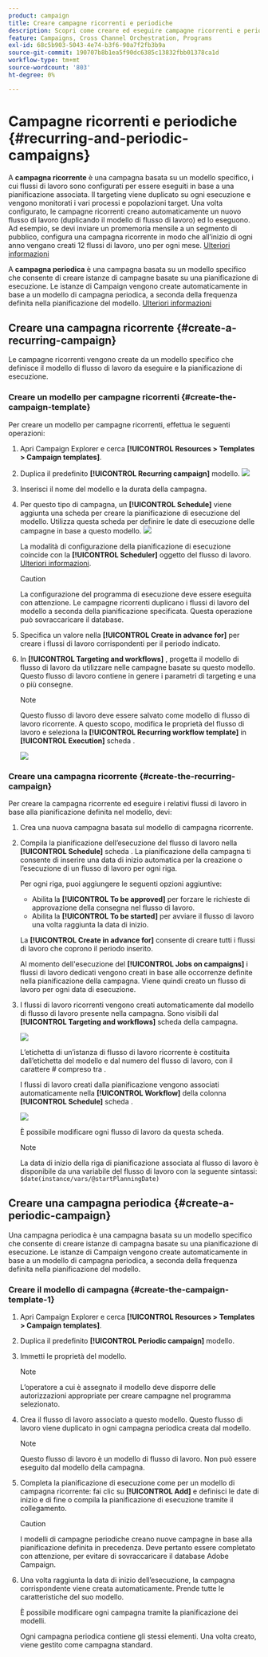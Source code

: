 ```yaml
---
product: campaign
title: Creare campagne ricorrenti e periodiche
description: Scopri come creare ed eseguire campagne ricorrenti e periodiche
feature: Campaigns, Cross Channel Orchestration, Programs
exl-id: 68c5b903-5043-4e74-b3f6-90a7f2fb3b9a
source-git-commit: 190707b8b1ea5f90dc6385c13832fbb01378ca1d
workflow-type: tm+mt
source-wordcount: '803'
ht-degree: 0%

---
```


# Campagne ricorrenti e periodiche {#recurring-and-periodic-campaigns}

A **campagna ricorrente** è una campagna basata su un modello specifico, i cui flussi di lavoro sono configurati per essere eseguiti in base a una pianificazione associata. Il targeting viene duplicato su ogni esecuzione e vengono monitorati i vari processi e popolazioni target.  Una volta configurato, le campagne ricorrenti creano automaticamente un nuovo flusso di lavoro (duplicando il modello di flusso di lavoro) ed lo eseguono. Ad esempio, se devi inviare un promemoria mensile a un segmento di pubblico, configura una campagna ricorrente in modo che all’inizio di ogni anno vengano creati 12 flussi di lavoro, uno per ogni mese. [Ulteriori informazioni](#create-a-recurring-campaign)

A **campagna periodica** è una campagna basata su un modello specifico che consente di creare istanze di campagne basate su una pianificazione di esecuzione. Le istanze di Campaign vengono create automaticamente in base a un modello di campagna periodica, a seconda della frequenza definita nella pianificazione del modello. [Ulteriori informazioni](#create-a-periodic-campaign)

## Creare una campagna ricorrente {#create-a-recurring-campaign}

Le campagne ricorrenti vengono create da un modello specifico che definisce il modello di flusso di lavoro da eseguire e la pianificazione di esecuzione.

### Creare un modello per campagne ricorrenti {#create-the-campaign-template}

Per creare un modello per campagne ricorrenti, effettua le seguenti operazioni:

1. Apri Campaign Explorer e cerca **[!UICONTROL Resources > Templates > Campaign templates]**.
1. Duplica il predefinito **[!UICONTROL Recurring campaign]** modello.
   ![](assets/recurring-campaign-duplicate.png)
1. Inserisci il nome del modello e la durata della campagna.
1. Per questo tipo di campagna, un **[!UICONTROL Schedule]** viene aggiunta una scheda per creare la pianificazione di esecuzione del modello. Utilizza questa scheda per definire le date di esecuzione delle campagne in base a questo modello.
   ![](assets/recurring-campaign-schedule.png)

   La modalità di configurazione della pianificazione di esecuzione coincide con la **[!UICONTROL Scheduler]** oggetto del flusso di lavoro. [Ulteriori informazioni](../workflow/scheduler.md).

   >[!CAUTION]
   >
   >La configurazione del programma di esecuzione deve essere eseguita con attenzione. Le campagne ricorrenti duplicano i flussi di lavoro del modello a seconda della pianificazione specificata. Questa operazione può sovraccaricare il database.

1. Specifica un valore nella **[!UICONTROL Create in advance for]** per creare i flussi di lavoro corrispondenti per il periodo indicato.
1. In **[!UICONTROL Targeting and workflows]** , progetta il modello di flusso di lavoro da utilizzare nelle campagne basate su questo modello. Questo flusso di lavoro contiene in genere i parametri di targeting e una o più consegne.

   >[!NOTE]
   >
   >Questo flusso di lavoro deve essere salvato come modello di flusso di lavoro ricorrente. A questo scopo, modifica le proprietà del flusso di lavoro e seleziona la **[!UICONTROL Recurring workflow template]** in **[!UICONTROL Execution]** scheda .

   ![](assets/recurring-campaign-wf-properties.png)

### Creare una campagna ricorrente {#create-the-recurring-campaign}

Per creare la campagna ricorrente ed eseguire i relativi flussi di lavoro in base alla pianificazione definita nel modello, devi:

1. Crea una nuova campagna basata sul modello di campagna ricorrente.
1. Compila la pianificazione dell’esecuzione del flusso di lavoro nella **[!UICONTROL Schedule]** scheda . La pianificazione della campagna ti consente di inserire una data di inizio automatica per la creazione o l’esecuzione di un flusso di lavoro per ogni riga.

   Per ogni riga, puoi aggiungere le seguenti opzioni aggiuntive:

   * Abilita la **[!UICONTROL To be approved]** per forzare le richieste di approvazione della consegna nel flusso di lavoro.
   * Abilita la **[!UICONTROL To be started]** per avviare il flusso di lavoro una volta raggiunta la data di inizio.

   La **[!UICONTROL Create in advance for]** consente di creare tutti i flussi di lavoro che coprono il periodo inserito.

   Al momento dell&#39;esecuzione del **[!UICONTROL Jobs on campaigns]** i flussi di lavoro dedicati vengono creati in base alle occorrenze definite nella pianificazione della campagna. Viene quindi creato un flusso di lavoro per ogni data di esecuzione.

1. I flussi di lavoro ricorrenti vengono creati automaticamente dal modello di flusso di lavoro presente nella campagna. Sono visibili dal **[!UICONTROL Targeting and workflows]** scheda della campagna.

   ![](assets/recurring-wf-created.png)

   L’etichetta di un’istanza di flusso di lavoro ricorrente è costituita dall’etichetta del modello e dal numero del flusso di lavoro, con il carattere # compreso tra .

   I flussi di lavoro creati dalla pianificazione vengono associati automaticamente nella **[!UICONTROL Workflow]** della colonna **[!UICONTROL Schedule]** scheda .

   ![](assets/recurring-wf-schedule-executed.png)

   È possibile modificare ogni flusso di lavoro da questa scheda.

   >[!NOTE]
   >
   >La data di inizio della riga di pianificazione associata al flusso di lavoro è disponibile da una variabile del flusso di lavoro con la seguente sintassi:\
   >`$date(instance/vars/@startPlanningDate)`

## Creare una campagna periodica {#create-a-periodic-campaign}

Una campagna periodica è una campagna basata su un modello specifico che consente di creare istanze di campagna basate su una pianificazione di esecuzione. Le istanze di Campaign vengono create automaticamente in base a un modello di campagna periodica, a seconda della frequenza definita nella pianificazione del modello.

### Creare il modello di campagna {#create-the-campaign-template-1}

1. Apri Campaign Explorer e cerca **[!UICONTROL Resources > Templates > Campaign templates]**.
1. Duplica il predefinito **[!UICONTROL Periodic campaign]** modello.
1. Immetti le proprietà del modello.

   >[!NOTE]
   >
   >L’operatore a cui è assegnato il modello deve disporre delle autorizzazioni appropriate per creare campagne nel programma selezionato.

1. Crea il flusso di lavoro associato a questo modello. Questo flusso di lavoro viene duplicato in ogni campagna periodica creata dal modello.

   >[!NOTE]
   >
   >Questo flusso di lavoro è un modello di flusso di lavoro. Non può essere eseguito dal modello della campagna.

1. Completa la pianificazione di esecuzione come per un modello di campagna ricorrente: fai clic su **[!UICONTROL Add]** e definisci le date di inizio e di fine o compila la pianificazione di esecuzione tramite il collegamento.

   >[!CAUTION]
   >
   >I modelli di campagne periodiche creano nuove campagne in base alla pianificazione definita in precedenza. Deve pertanto essere completato con attenzione, per evitare di sovraccaricare il database Adobe Campaign.

1. Una volta raggiunta la data di inizio dell’esecuzione, la campagna corrispondente viene creata automaticamente. Prende tutte le caratteristiche del suo modello.

   È possibile modificare ogni campagna tramite la pianificazione dei modelli.

   Ogni campagna periodica contiene gli stessi elementi. Una volta creato, viene gestito come campagna standard.
